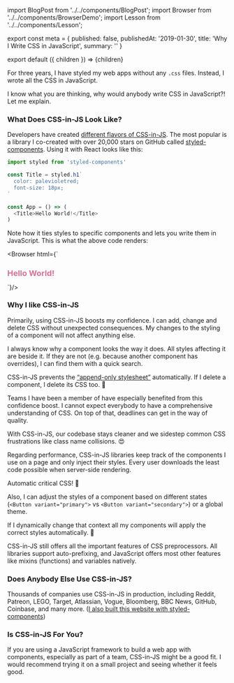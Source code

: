 import BlogPost from '../../components/BlogPost';
import Browser from '../../components/BrowserDemo';
import Lesson from '../../components/Lesson';

export const meta = {
  published: false,
  publishedAt: '2019-01-30',
  title: 'Why I Write CSS in JavaScript',
  summary: ''
}

export default ({ children }) => <BlogPost meta={meta}>{children}</BlogPost>

For three years, I have styled my web apps without any `.css` files. Instead, I wrote all the CSS in JavaScript.

I know what you are thinking, why would anybody write CSS in JavaScript?! Let me explain.

### What Does CSS-in-JS Look Like?

Developers have created [different flavors of CSS-in-JS](https://github.com/michelebertoli/css-in-js). The most popular is a library I co-created with over 20,000 stars on GitHub called [styled-components](https://styled-components.com). Using it with React looks like this:

```js
import styled from 'styled-components'

const Title = styled.h1`
  color: palevioletred;
  font-size: 18px;
`

const App = () => (
  <Title>Hello World!</Title>
)
```

Note how it ties styles to specific components and lets you write them in JavaScript. This is what the above code renders:

<Browser html={`
  <style>
    .faEkXI {
      font-size: 18px;
      color: palevioletred;
    }
  </style>
  <h1 class="sc-ifAKCX faEkXI">Hello World!</h1>
`}/>

### Why I like CSS-in-JS

Primarily, using CSS-in-JS boosts my confidence. I can add, change and delete CSS without unexpected consequences. My changes to the styling of a component will not affect anything else.

I always know why a component looks the way it does. All styles affecting it are beside it. If they are not (e.g. because another component has overrides), I can find them with a quick search. 

CSS-in-JS prevents the [“append-only stylesheet”](https://css-tricks.com/oh-no-stylesheet-grows-grows-grows-append-stylesheet-problem/) automatically. If I delete a component, I delete its CSS too. 🚮

<Lesson
  title="Confidence"
  body="Add, change and delete CSS without unexpected consequences and avoid dead code."
/>

<Lesson
  title="Painless Maintenance"
  body="Never go on a hunt for CSS affecting your components ever again."
/>

Teams I have been a member of have especially benefited from this confidence boost. I cannot expect everybody to have a comprehensive understanding of CSS. On top of that, deadlines can get in the way of quality.

With CSS-in-JS, our codebase stays cleaner and we sidestep common CSS frustrations like class name collisions. 😍

<Lesson
  title="Enhanced Teamwork"
  body="Keep your codebase clean and avoid common CSS bugs, regardeless of experience levels."
/>

Regarding performance, CSS-in-JS libraries keep track of the components I use on a page and only inject their styles. Every user downloads the least code possible when server-side rendering.

Automatic critical CSS! 🤯

<Lesson
  title="Fast Performance"
  body="Automatically extract the critical CSS and send the least amount of code possible over the wire."
/>

Also, I can adjust the styles of a component based on different states (`<Button variant="primary">` vs `<Button variant="secondary">`) or a global theme.

If I dynamically change that context all my components will apply the correct styles automatically. 💅

<Lesson
  title="Dynamic Styling"
  body="Simply style your components with a global theme or implement different states."
/>

CSS-in-JS still offers all the important features of CSS preprocessors. All libraries support auto-prefixing, and JavaScript offers most other features like mixins (functions) and variables natively.

### Does Anybody Else Use CSS-in-JS?

Thousands of companies use CSS-in-JS in production, including Reddit, Patreon, LEGO, Target, Atlassian, Vogue, Bloomberg, BBC News, GitHub, Coinbase, and many more. ([I also built this website with styled-components](https://github.com/mxstbr/mxstbr.com))

### Is CSS-in-JS For You?

If you are using a JavaScript framework to build a web app with components, especially as part of a team, CSS-in-JS might be a good fit. I would recommend trying it on a small project and seeing whether it feels good.
